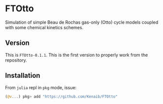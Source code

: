# FTOtto

Simulation of simple Beau de Rochas gas-only (Otto) cycle models coupled with some chemical
kinetics schemes.

## Version

This is `FTOtto-0.1.1`. This is the first version to properly work from the repository.

## Installation

From `julia` repl in `pkg` mode, issue:

```julia
(@v...) pkg> add "https://github.com/Kenaib/FTOtto"
```

